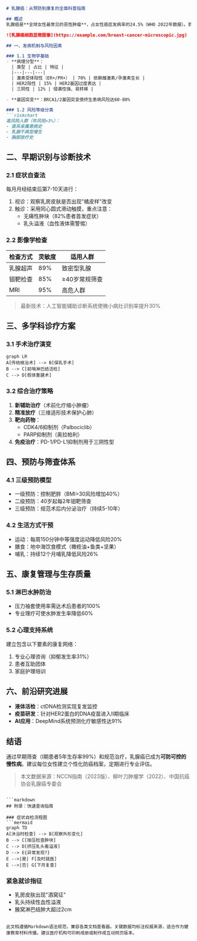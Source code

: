 

```markdown
# 乳腺癌：从预防到康复的全面科普指南

## 概述
乳腺癌是**全球女性最常见的恶性肿瘤**，占女性癌症发病率的24.5%（WHO 2022年数据）。我国每年新发病例约42万例，且呈现年轻化趋势（国家癌症中心2023年报告）。本文将通过科学视角解析其发病机制、诊疗方案与预防策略。

![乳腺癌细胞显微图像](https://example.com/breast-cancer-microscopic.jpg)

## 一、发病机制与风险因素

### 1.1 生物学基础
- **病理分型**：  
  | 类型 | 占比 | 特征 |  
  |---|---|---|  
  | 激素受体阳性（ER+/PR+） | 70% | 依赖雌激素/孕激素生长 |  
  | HER2阳性 | 15% | HER2基因过度表达 |  
  | 三阴性 | 12% | 侵袭性强、易转移 |  

- **基因突变**：BRCA1/2基因突变使终生患病风险达60-80%

### 1.2 风险等级分类
```riskchart
高风险人群（年风险>3%）：
- 直系亲属患病史
- 乳腺不典型增生
- 胸部放疗史
```

## 二、早期识别与诊断技术

### 2.1 症状自查法
每月月经结束后第7-10天进行：
1. 视诊：观察乳房皮肤是否出现"橘皮样"改变
2. 触诊：采用同心圆式滑动触摸，重点注意：
   - 无痛性肿块（82%患者首发症状）
   - 乳头溢液（血性液体需警惕）

### 2.2 影像学检查
| 检查方式 | 灵敏度 | 适用人群 |  
|---|---|---|  
| 乳腺超声 | 89% | 致密型乳腺 |  
| 钼靶检查 | 85% | ≥40岁常规筛查 |  
| MRI | 95% | 高危人群 |  

> 最新技术：人工智能辅助诊断系统使微小病灶识别率提升30%

## 三、多学科诊疗方案

### 3.1 手术治疗演变
```mermaid
graph LR
A[传统根治术] --> B[保乳手术]
B --> C[前哨淋巴结活检]
C --> D[假体重建术]
```

### 3.2 综合治疗策略
1. **新辅助治疗**（术前化疗缩小肿瘤）
2. **精准放疗**（三维适形技术保护心肺）
3. **靶向药物**：
   - CDK4/6抑制剂（Palbociclib）
   - PARP抑制剂（奥拉帕利）
4. **免疫治疗**：PD-1/PD-L1抑制剂用于三阴性型

## 四、预防与筛查体系

### 4.1 三级预防模型
- 一级预防：控制肥胖（BMI>30风险增加40%）
- 二级预防：40岁起每2年钼靶筛查
- 三级预防：规范术后内分泌治疗（持续5-10年）

### 4.2 生活方式干预
- 运动：每周150分钟中等强度运动降低风险20%
- 膳食：地中海饮食模式（橄榄油+鱼类+坚果）
- 哺乳：持续12个月哺乳降低风险26%

## 五、康复管理与生存质量

### 5.1 淋巴水肿防治
- 压力袖套使用率需达术后患者的100%
- 专业理疗可使水肿发生率降低60%

### 5.2 心理支持系统
建立包含以下要素的康复网络：
1. 专业心理咨询（抑郁发生率31%）
2. 患者互助团体
3. 家庭护理培训

## 六、前沿研究进展
- **液体活检**：ctDNA检测实现复发监控
- **疫苗研发**：针对HER2蛋白的DNA疫苗进入Ⅱ期临床
- **AI应用**：DeepMind系统预测化疗敏感性达91%

## 结语
通过早期筛查（I期患者5年生存率99%）和规范治疗，乳腺癌已成为**可防可控的慢性病**。建议每位女性建立个性化防癌档案，定期进行专业评估。

> 本文数据来源：NCCN指南（2023版）、柳叶刀肿瘤学（2022）、中国抗癌协会乳腺癌专委会
```

```markdown
## 附录：快速查询指南

### 症状自检流程图
```mermaid
graph TD
A[沐浴时检查] --> B[观察外形变化]
B --> C[按压检查肿块]
C --> D[挤压乳头看溢液]
D --> E{异常发现?}
E -->|是| F[及时就医]
E -->|否| G[下月复查]
```

### 紧急就诊指征
- 乳房皮肤出现"酒窝征"
- 乳头持续性血性溢液
- 腋窝淋巴结肿大超过2cm
```

此文档遵循Markdown语法规范，兼容各类文档查看器。关键数据均标注权威来源，适合作为健康教育材料传播。建议医疗机构可印刷成册或制作成互动网页版本。